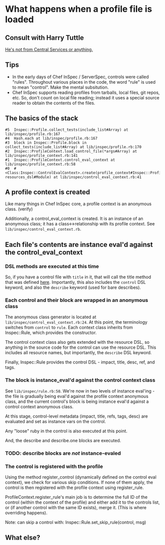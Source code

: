 # What happens when a profile file is loaded

## Consult with Harry Tuttle

[He's not from Central Services or anything.](https://youtu.be/VRfoIyx8KfU?t=2m41s)

## Tips

* In the early days of Chef InSpec / ServerSpec, controls were called "rules".  Throughout various places in the code, the word "rule" is used to mean "control".  Make the mental subsitution.
* Chef InSpec supports reading profiles from tarballs, local files, git repos, etc.  So, don't count on local file reading; instead it uses a special source reader to obtain the contents of the files.

## The basics of the stack

    #5  Inspec::Profile.collect_tests(include_list#Array) at lib/inspec/profile.rb:167
    #4  Hash.each at lib/inspec/profile.rb:167
    #3  block in Inspec::Profile.block in collect_tests(include_list#Array) at lib/inspec/profile.rb:170
    #2  Inspec::ProfileContext.load_control_file(*args#Array) at lib/inspec/profile_context.rb:141
    #1  Inspec::ProfileContext.control_eval_context at lib/inspec/profile_context.rb:58
    #0  #<Class:Inspec::ControlEvalContext>.create(profile_context#Inspec::ProfileContext, resources_dsl#Module) at lib/inspec/control_eval_context.rb:41

## A profile context is created

Like many things in Chef InSpec core, a profile context is an anonymous class. (verify)

Additionally, a control_eval_context is created.  It is an instance of an anonymous class; it has a class<->relationship with its profile context.  See `lib/inspec/control_eval_context.rb`.

## Each file's contents are instance eval'd against the control_eval_context

### DSL methods are executed at this time

So, if you have a control file with `title` in it, that will call the title method that was defined [here](https://github.com/inspec/inspec/blob/master/lib/inspec/control_eval_context.rb#L46).  Importantly, this also includes the `control` DSL keyword, and also the `describe` keyword (used for bare describes).

### Each control and their block are wrapped in an anonymous class

The anonymous class generator is located at `lib/inspec/control_eval_context.rb:24`.  At this point, the terminology switches from `control` to `rule`.  Each context class inherits from Inspec::Rule, which provides the constructor.

The control context class also gets extended with the resource DSL, so anything in the source code for the control can use the resource DSL.  This includes all resource names, but importantly, the `describe` DSL keyword.

Finally, Inspec::Rule provides the control DSL - impact, title, desc, ref, and tags.

### The block is instance_eval'd against the control context class

See `lib/inspec/rule.rb:50`.  We're now in two levels of instance eval'ing - the file is gradually being eval'd against the profile context anonymous class, and the current control's block is being instance eval'd against a control context anonymous class.

At this stage, control-level metadata (impact, title, refs, tags, desc) are evaluated and set as instance vars on the control.

Any "loose" ruby in the control is also executed at this point.

And, the describe and describe.one blocks are executed.

### TODO: describe blocks are *not* instance-evaled

### The control is registered with the profile

Using the method register_control (dynamically defined on the control eval context), we check for various skip conditions.  If none of them apply, the control is then registered with the profile context using register_rule.

ProfileContext.register_rule's main job is to determine the full ID of the control (within the context of the profile) and either add it to the controls list, or (if another control with the same ID exists), merge it.  (This is where overriding happens).

Note: can skip a control with:
Inspec::Rule.set_skip_rule(control, msg)

## What else?